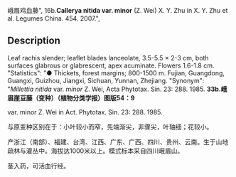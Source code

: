 峨眉鸡血藤",
16b.**Callerya nitida var. minor** (Z. Wei) X. Y. Zhu in X. Y. Zhu et al. Legumes China. 454. 2007.",

## Description
Leaf rachis slender; leaflet blades lanceolate, 3.5-5.5 × 2-3 cm, both surfaces glabrous or glabrescent, apex acuminate. Flowers 1.6-1.8 cm.
  "Statistics": "● Thickets, forest margins; 800-1500 m. Fujian, Guangdong, Guangxi, Guizhou, Jiangxi, Sichuan, Yunnan, Zhejiang.
  "Synonym": "*Millettia nitida* var. *minor* Z. Wei, Acta Phytotax. Sin. 23: 288. 1985.
**33b.峨眉崖豆藤（变种）（植物分类学报）图版54：9**

var. minor Z. Wei in Act. Phytotax. Sin. 23: 288. 1985.

与原变种区别在于：小叶较小而窄，先端渐尖，非骤尖，叶轴细；花较小。

产浙江（南部）、福建、台湾、江西、广东、广西、四川、贵州、云南。生于山地疏林与灌丛中。海拔达1000米以上。模式标本采自四川峨眉山。

茎入药，可活血行经。
